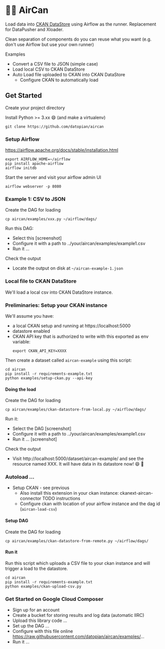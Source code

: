 # 💨🥫 AirCan

Load data into [CKAN DataStore](https://docs.ckan.org/en/2.8/maintaining/datastore.html) using Airflow as the runner. Replacement for DataPusher and Xloader.

Clean separation of components do you can reuse what you want (e.g. don't use Airflow but use your own runner)

Examples

* Convert a CSV file to JSON (simple case)
* Load local CSV to CKAN DataStore
* Auto Load file uploaded to CKAN into CKAN DataStore
  * Configure CKAN to automatically load

## Get Started

Create your project directory

Install Python >= 3.xx 😄 (and make a virtualenv)

```
git clone https://github.com/datopian/aircan
```


### Setup Airflow

https://airflow.apache.org/docs/stable/installation.html

```
export AIRFLOW_HOME=~/airflow
pip install apache-airflow
airflow initdb
```

Start the server and visit your airflow admin UI

```
airflow webserver -p 8080
```

### Example 1: CSV to JSON

Create the DAG for loading

```
cp aircan/examples/xxx.py ~/airflow/dags/
```

Run this DAG:

* Select this [screenshot]
* Configure it with a path to ../your/aircan/examples/example1.csv
* Run it ...

Check the output

* Locate the output on disk at `~/aircan-example-1.json`


### Local file to CKAN DataStore

We'll load a local csv into CKAN DataStore instance.

### Preliminaries: Setup your CKAN instance

We'll assume you have:

* a local CKAN setup and running at https://localhost:5000
* datastore enabled
* CKAN API key that is authorized to write with this exported as env variable:
  ```
  export CKAN_API_KEY=XXXX
  ```

Then create a dataset called `aircan-example` using this script:

```
cd aircan
pip install -r requirements-example.txt
python examples/setup-ckan.py --api-key
```

#### Doing the load

Create the DAG for loading

```
cp aircan/examples/ckan-datastore-from-local.py ~/airflow/dags/
```

Run it:

* Select the DAG [screenshot]
* Configure it with a path to ../your/aircan/examples/example1.csv
* Run it ... [screenshot]

Check the output

* Visit http://localhost:5000/dataset/aircan-example/ and see the resource named XXX. It will have data in its datastore now! 😄 💨

### Autoload ...

* Setup CKAN - see previous
  * Also install this extension in your ckan instance: ckanext-aircan-connector TODO instructions
  * Configure ckan with location of your airflow instance and the dag id (`aircan-load-csv`)

#### Setup DAG

Create the DAG for loading

```
cp aircan/examples/ckan-datastore-from-remote.py ~/airflow/dags/
```

#### Run it

Run this script which uploads a CSV file to your ckan instance and will trigger a load to the datastore.

```
cd aircan
pip install -r requirements-example.txt
python examples/ckan-upload-csv.py
```


### Get Started on Google Cloud Composer

* Sign up for an account
* Create a bucket for storing results and log data (automatic IIRC)
* Upload this library code ...
* Set up the DAG ...
* Configure with this file online https://raw.githubusercontent.com/datopian/aircan/examples/...
* Run it ...

